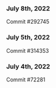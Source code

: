 ### July 8th, 2022

Commit #292745

### July 5th, 2022

Commit #314353


### July 4th, 2022

Commit #72281
